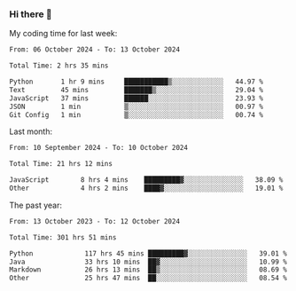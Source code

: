 ### Hi there 👋

My coding time for last week:

<!--START_SECTION:week-->

```txt
From: 06 October 2024 - To: 13 October 2024

Total Time: 2 hrs 35 mins

Python       1 hr 9 mins     ███████████▒░░░░░░░░░░░░░   44.97 %
Text         45 mins         ███████▒░░░░░░░░░░░░░░░░░   29.04 %
JavaScript   37 mins         ██████░░░░░░░░░░░░░░░░░░░   23.93 %
JSON         1 min           ▒░░░░░░░░░░░░░░░░░░░░░░░░   00.97 %
Git Config   1 min           ▒░░░░░░░░░░░░░░░░░░░░░░░░   00.74 %
```

<!--END_SECTION:week-->

Last month:

<!--START_SECTION:month-->

```txt
From: 10 September 2024 - To: 10 October 2024

Total Time: 21 hrs 12 mins

JavaScript        8 hrs 4 mins    █████████▓░░░░░░░░░░░░░░░   38.09 %
Other             4 hrs 2 mins    ████▓░░░░░░░░░░░░░░░░░░░░   19.01 %
```

<!--END_SECTION:month-->

The past year:

<!--START_SECTION:year-->

```txt
From: 13 October 2023 - To: 12 October 2024

Total Time: 301 hrs 51 mins

Python             117 hrs 45 mins █████████▓░░░░░░░░░░░░░░░   39.01 %
Java               33 hrs 10 mins  ██▓░░░░░░░░░░░░░░░░░░░░░░   10.99 %
Markdown           26 hrs 13 mins  ██▒░░░░░░░░░░░░░░░░░░░░░░   08.69 %
Other              25 hrs 47 mins  ██░░░░░░░░░░░░░░░░░░░░░░░   08.54 %
```

<!--END_SECTION:year-->
